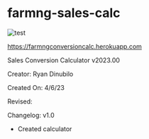 # farmng-sales-calc

![test](https://user-images.githubusercontent.com/81494065/224259234-040695a5-de1b-4da8-8c5a-edc762616465.png)
                                                                              
https://farmngconversioncalc.herokuapp.com

Sales Conversion Calculator v2023.00

Creator: Ryan Dinubilo

Created On: 4/6/23

Revised:

Changelog:
v1.0
- Created calculator

